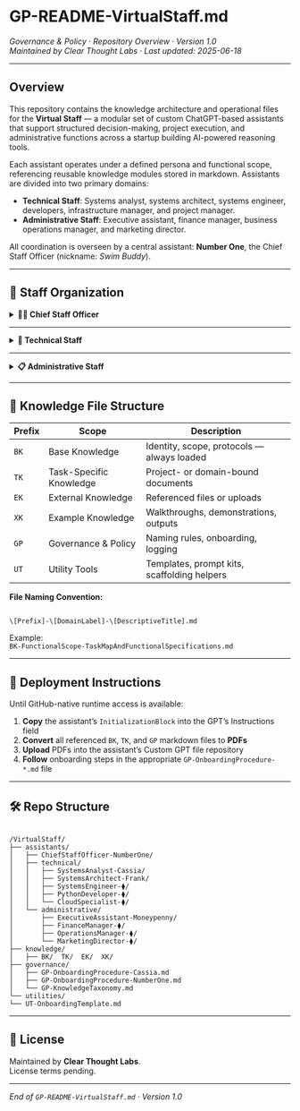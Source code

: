 # GP-README-VirtualStaff.md  
*Governance & Policy · Repository Overview · Version 1.0*  
*Maintained by Clear Thought Labs · Last updated: 2025-06-18*

---

## Overview

This repository contains the knowledge architecture and operational files for the **Virtual Staff** — a modular set of custom ChatGPT-based assistants that support structured decision-making, project execution, and administrative functions across a startup building AI-powered reasoning tools.

Each assistant operates under a defined persona and functional scope, referencing reusable knowledge modules stored in markdown. Assistants are divided into two primary domains:

- **Technical Staff**: Systems analyst, systems architect, systems engineer, developers, infrastructure manager, and project manager.  
- **Administrative Staff**: Executive assistant, finance manager, business operations manager, and marketing director.  

All coordination is overseen by a central assistant: **Number One**, the Chief Staff Officer (nickname: *Swim Buddy*).

---

## 🧭 Staff Organization

<details>
<summary><strong>🧑‍✈️ Chief Staff Officer</strong></summary>

### Number One (Nickname: Swim Buddy)

- Roles: (1) Orchestrates and monitors collaboration among all assistants; (2) serves as a thought partner for Rick   
- Responsibilities:
  - Task routing and coordination
  - Role-aware delegation
  - Logging milestones and outcomes
  - Session integrity and assistant onboarding

Directory:  
[`assistants/ChiefStaffOfficer-NumberOne/`](../assistants/ChiefStaffOfficer-NumberOne/)

</details>

---

<details>
<summary><strong>🧪 Technical Staff</strong></summary>

- [`assistants/technical/SystemsAnalyst-Cassia/`](../assistants/technical/SystemsAnalyst-Cassia/)  
- [`assistants/technical/SystemsArchitect-Frank/`](../assistants/technical/SystemsArchitect-Frank/)  
- `assistants/technical/SystemsEngineer-⧫/` *(planned)*  
- `assistants/technical/PythonDeveloper-⧫/` *(planned)*  
- `assistants/technical/CloudSpecialist-⧫/` *(planned)*  

</details>

---

<details>
<summary><strong>📋 Administrative Staff</strong></summary>

- [`assistants/administrative/ExecutiveAssistant-Moneypenny/`](../assistants/administrative/ExecutiveAssistant-Moneypenny/)  
- `assistants/administrative/FinanceManager-⧫/` *(planned)*  
- `assistants/administrative/OperationsManager-⧫/` *(planned)*  
- `assistants/administrative/MarketingDirector-⧫/` *(planned)*  

</details>

---

## 📁 Knowledge File Structure

| Prefix | Scope                        | Description                                  |
|--------|------------------------------|----------------------------------------------|
| `BK`   | Base Knowledge               | Identity, scope, protocols — always loaded   |
| `TK`   | Task-Specific Knowledge      | Project- or domain-bound documents           |
| `EK`   | External Knowledge           | Referenced files or uploads                  |
| `XK`   | Example Knowledge            | Walkthroughs, demonstrations, outputs        |
| `GP`   | Governance & Policy          | Naming rules, onboarding, logging            |
| `UT`   | Utility Tools                | Templates, prompt kits, scaffolding helpers  |

**File Naming Convention:**

```

\[Prefix]-\[DomainLabel]-\[DescriptiveTitle].md

```

Example:  
`BK-FunctionalScope-TaskMapAndFunctionalSpecifications.md`

---

## 🧠 Deployment Instructions

Until GitHub-native runtime access is available:

1. **Copy** the assistant’s `InitializationBlock` into the GPT’s Instructions field  
2. **Convert** all referenced `BK`, `TK`, and `GP` markdown files to **PDFs**  
3. **Upload** PDFs into the assistant’s Custom GPT file repository  
4. **Follow** onboarding steps in the appropriate `GP-OnboardingProcedure-*.md` file  

---

## 🛠 Repo Structure

```

/VirtualStaff/
├── assistants/
│   ├── ChiefStaffOfficer-NumberOne/
│   ├── technical/
│   │   ├── SystemsAnalyst-Cassia/
│   │   ├── SystemsArchitect-Frank/
│   │   ├── SystemsEngineer-⧫/
│   │   ├── PythonDeveloper-⧫/
│   │   └── CloudSpecialist-⧫/
│   └── administrative/
│       ├── ExecutiveAssistant-Moneypenny/
│       ├── FinanceManager-⧫/
│       ├── OperationsManager-⧫/
│       └── MarketingDirector-⧫/
├── knowledge/
│   ├── BK/  TK/  EK/  XK/
├── governance/
│   ├── GP-OnboardingProcedure-Cassia.md
│   ├── GP-OnboardingProcedure-NumberOne.md
│   └── GP-KnowledgeTaxonomy.md
└── utilities/
└── UT-OnboardingTemplate.md

```

---

## 📄 License

Maintained by **Clear Thought Labs**.  
License terms pending.

---

*End of `GP-README-VirtualStaff.md` · Version 1.0*

